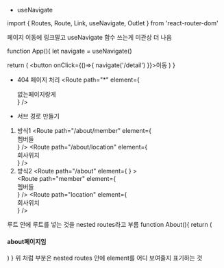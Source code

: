 * useNavigate

import { Routes, Route, Link, useNavigate, Outlet } from 'react-router-dom'

페이지 이동에 링크말고 useNavigate 함수 쓰는게 미관상 더 나음

function App(){
  let navigate = useNavigate()
  
  return (
    <button onClick={()=>{ navigate('/detail') }}>이동</button>
  )
}

- 404 페이지 처리
 <Route path="*" element={ <div>없는페이지랑게</div> } />

- 서브 경로 만들기
1) 방식1
<Route path="/about/member" element={ <div>멤버들</div> } />
<Route path="/about/location" element={ <div>회사위치</div> } />
2) 방식2
<Route path="/about" element={ <About/> } >  
  <Route path="member" element={ <div>멤버들</div> } />
  <Route path="location" element={ <div>회사위치</div> } />
</Route>
루트 안에 루트를 넣는 것을 nested routes라고 부름
function About(){
  return (
    <div>
      <h4>about페이지임</h4>
      <Outlet></Outlet>
    </div>
  )
}
위 처럼 <Outlet>부분은 nested routes 안에 element를 어디 보여줄지 표기하는 것